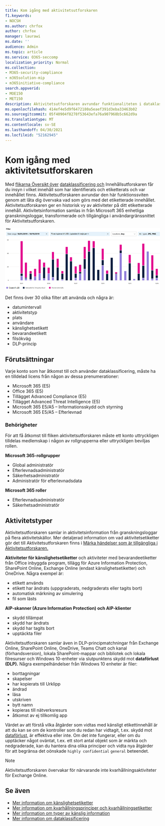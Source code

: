 ```yaml
---
title: Kom igång med aktivitetsutforskaren
f1.keywords:
- NOCSH
ms.author: chrfox
author: chrfox
manager: laurawi
ms.date: ''
audience: Admin
ms.topic: article
ms.service: O365-seccomp
localization_priority: Normal
ms.collection:
- M365-security-compliance
- m365solution-mip
- m365initiative-compliance
search.appverid:
- MOE150
- MET150
description: Aktivitetsutforskaren avrundar funktionaliteten i dataklassificeringsfunktionen genom att du kan se och filtrera på de åtgärder som användarna gör på det etiketterade innehållet.
ms.openlocfilehash: 414ef4e5d9f6472180a5eaef391d3eba33463b02
ms.sourcegitcommit: 05f40904f8278f53643efa76a907968b5c662d9a
ms.translationtype: MT
ms.contentlocale: sv-SE
ms.lasthandoff: 04/30/2021
ms.locfileid: "52162945"
---
```

# <a name="get-started-with-activity-explorer"></a>Kom igång med aktivitetsutforskaren

Med [flikarna Översikt över](data-classification-overview.md) [dataklassificering och](data-classification-content-explorer.md) Innehållsutforskaren får du insyn i vilket innehåll som har identifierats och etiketterats och var innehållet finns. Aktivitetsutforskaren avrundar den här funktionssviten genom att låta dig övervaka vad som görs med det etiketterade innehållet. Aktivitetsutforskaren ger en historisk vy av aktiviteter på ditt etiketterade innehåll. Aktivitetsinformation samlas in från Microsoft 365 enhetliga granskningsloggar, transformerade och tillgängliga i användargränssnittet för Aktivitetsutforskaren. 

![Översikt över aktivitetsutforskaren för platshållare](../media/data-classification-activity-explorer-1.png)

Det finns över 30 olika filter att använda och några är:

- datumintervall
- aktivitetstyp
- plats
- användare
- känslighetsetikett
- bevarandeetikett
- filsökväg
- DLP-princip



## <a name="prerequisites"></a>Förutsättningar

Varje konto som har åtkomst till och använder dataklassificering, måste ha en tilldelad licens från någon av dessa prenumerationer:

- Microsoft 365 (E5)
- Office 365 (E5)
- Tillägget Advanced Compliance (E5)
- Tillägget Advanced Threat Intelligence (E5)
- Microsoft 365 E5/A5 – Informationsskydd och styrning
- Microsoft 365 E5/A5 – Efterlevnad

### <a name="permissions"></a>Behörigheter

 För att få åtkomst till fliken aktivitetsutforskaren måste ett konto uttryckligen tilldelas medlemskap i någon av rollgrupperna eller uttryckligen beviljas rollen.

<!--
> [!IMPORTANT]
> Access to Activity explorer via the Security reader or Device Management role groups or other has been removed-->

**Microsoft 365-rollgrupper**

- Global administratör
- Efterlevnadsadministratör
- Säkerhetsadministratör
- Administratör för efterlevnadsdata

**Microsoft 365 roller**

- Efterlevnadsadministratör
- Säkerhetsadministratör

## <a name="activity-types"></a>Aktivitetstyper

Aktivitetsutforskaren samlar in aktivitetsinformation från granskningsloggar på flera aktivitetskällor. Mer detaljerad information om vad aktivitetsetiketter gör det till Aktivitetsutforskaren finns i [Märka händelser som är tillgängliga i Aktivitetsutforskaren.](data-classification-activity-explorer-available-events.md)

**Aktiviteter för känslighetsetiketter** och aktiviteter med bevarandeetiketter från Office inbyggda program, tillägg för Azure Information Protection, SharePoint Online, Exchange Online (endast känslighetsetiketter) och OneDrive.  Några exempel är:

- etikett används
- etikett har ändrats (uppgraderats, nedgraderats eller tagits bort)
- automatisk märkning av simulering
- fil som lästs 

**AIP-skanner (Azure Information Protection) och AIP-klienter**

- skydd tillämpat
- skydd har ändrats
- skydd har tagits bort
- upptäckta filer 

Aktivitetsutforskaren  samlar även in DLP-principmatchningar från Exchange Online, SharePoint Online, OneDrive, Teams Chatt och kanal (förhandsversion), lokala SharePoint-mappar och bibliotek och lokala filresurser och Windows 10-enheter via slutpunktens skydd mot **dataförlust (DLP).** Några exempelhändelser från Windows 10 enheter är filer:

- borttagningar
- skapelser
- har kopierats till Urklipp
- ändrad
- läsa
- utskriven
- bytt namn
- kopieras till nätverksresurs
- åtkomst av ej tillkomlig app 

Värdet av att förstå vilka åtgärder som vidtas med känsligt etikettinnehåll är att du kan se om de kontroller som du redan har vidtagit, t.ex. skydd mot [dataförlust,](dlp-learn-about-dlp.md) är effektiva eller inte. Om det inte fungerar, eller om du upptäcker något oväntat, t.ex. ett stort antal objekt som är märkta och nedgraderade, kan du hantera dina olika principer och vidta nya åtgärder för att begränsa det oönskade `highly confidential` `general` beteendet.

> [!NOTE]
> Aktivitetsutforskaren övervakar för närvarande inte kvarhållningsaktiviteter för Exchange Online.

## <a name="see-also"></a>Se även

- [Mer information om känslighetsetiketter](sensitivity-labels.md)
- [Mer information om kvarhållningsprinciper och kvarhållningsetiketter](retention.md)
- [Mer information om typer av känslig information](sensitive-information-type-learn-about.md)
- [Mer information om dataklassificering](data-classification-overview.md)
